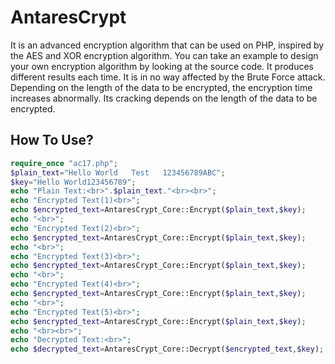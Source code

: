 # AntaresCrypt
It is an advanced encryption algorithm that can be used on PHP, inspired by the AES and XOR encryption algorithm. You can take an example to design your own encryption algorithm by looking at the source code. It produces different results each time. It is in no way affected by the Brute Force attack. Depending on the length of the data to be encrypted, the encryption time increases abnormally. Its cracking depends on the length of the data to be encrypted.
## How To Use?
```php
require_once "ac17.php";
$plain_text="Hello World   Test   123456789ABC";
$key="Hello World123456789";
echo "Plain Text:<br>".$plain_text."<br><br>";
echo "Encrypted Text(1)<br>";
echo $encrypted_text=AntaresCrypt_Core::Encrypt($plain_text,$key);
echo "<br>";
echo "Encrypted Text(2)<br>";
echo $encrypted_text=AntaresCrypt_Core::Encrypt($plain_text,$key);
echo "<br>";
echo "Encrypted Text(3)<br>";
echo $encrypted_text=AntaresCrypt_Core::Encrypt($plain_text,$key);
echo "<br>";
echo "Encrypted Text(4)<br>";
echo $encrypted_text=AntaresCrypt_Core::Encrypt($plain_text,$key);
echo "<br>";
echo "Encrypted Text(5)<br>";
echo $encrypted_text=AntaresCrypt_Core::Encrypt($plain_text,$key);
echo "<br><br>";
echo "Decrypted Text:<br>";
echo $decrypted_text=AntaresCrypt_Core::Decrypt($encrypted_text,$key);
```
